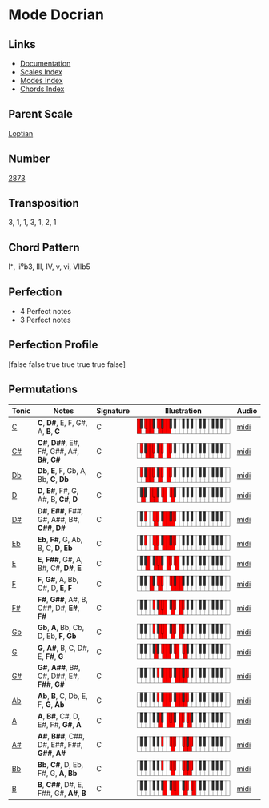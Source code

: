 # Mode Docrian

## Links

- [Documentation](README.md)
- [Scales Index](Scales.md)
- [Modes Index](Modes.md)
- [Chords Index](Chords.md)

## Parent Scale

[Loptian](ScaleLoptian.md)

## Number

[2873](https://ianring.com/musictheory/scales/2873)

## Transposition

3, 1, 1, 3, 1, 2, 1

## Chord Pattern

I⁺, ii⁰b3, III, IV, v, vi, VIIb5

## Perfection

- 4 Perfect notes
- 3 Perfect notes

## Perfection Profile

[false false true true true true false]

## Permutations

| Tonic | Notes | Signature | Illustration | Audio |
|-------|-------|-----------|--------------|-------|
| [C](ModeCNaturalDocrian.md) | **C**, **D#**, E, F, G#, A, **B**, **C** | C | ![CNaturalDocrian](ModeCNaturalDocrian.png) | [midi](https://github.com/edipermadi/music/blob/main/docs/ModeCNaturalDocrian.mid?raw=true) |
| [C#](ModeCSharpDocrian.md) | **C#**, **D##**, E#, F#, G##, A#, **B#**, **C#** | C | ![CSharpDocrian](ModeCSharpDocrian.png) | [midi](https://github.com/edipermadi/music/blob/main/docs/ModeCSharpDocrian.mid?raw=true) |
| [Db](ModeDFlatDocrian.md) | **Db**, **E**, F, Gb, A, Bb, **C**, **Db** | C | ![DFlatDocrian](ModeDFlatDocrian.png) | [midi](https://github.com/edipermadi/music/blob/main/docs/ModeDFlatDocrian.mid?raw=true) |
| [D](ModeDNaturalDocrian.md) | **D**, **E#**, F#, G, A#, B, **C#**, **D** | C | ![DNaturalDocrian](ModeDNaturalDocrian.png) | [midi](https://github.com/edipermadi/music/blob/main/docs/ModeDNaturalDocrian.mid?raw=true) |
| [D#](ModeDSharpDocrian.md) | **D#**, **E##**, F##, G#, A##, B#, **C##**, **D#** | C | ![DSharpDocrian](ModeDSharpDocrian.png) | [midi](https://github.com/edipermadi/music/blob/main/docs/ModeDSharpDocrian.mid?raw=true) |
| [Eb](ModeEFlatDocrian.md) | **Eb**, **F#**, G, Ab, B, C, **D**, **Eb** | C | ![EFlatDocrian](ModeEFlatDocrian.png) | [midi](https://github.com/edipermadi/music/blob/main/docs/ModeEFlatDocrian.mid?raw=true) |
| [E](ModeENaturalDocrian.md) | **E**, **F##**, G#, A, B#, C#, **D#**, **E** | C | ![ENaturalDocrian](ModeENaturalDocrian.png) | [midi](https://github.com/edipermadi/music/blob/main/docs/ModeENaturalDocrian.mid?raw=true) |
| [F](ModeFNaturalDocrian.md) | **F**, **G#**, A, Bb, C#, D, **E**, **F** | C | ![FNaturalDocrian](ModeFNaturalDocrian.png) | [midi](https://github.com/edipermadi/music/blob/main/docs/ModeFNaturalDocrian.mid?raw=true) |
| [F#](ModeFSharpDocrian.md) | **F#**, **G##**, A#, B, C##, D#, **E#**, **F#** | C | ![FSharpDocrian](ModeFSharpDocrian.png) | [midi](https://github.com/edipermadi/music/blob/main/docs/ModeFSharpDocrian.mid?raw=true) |
| [Gb](ModeGFlatDocrian.md) | **Gb**, **A**, Bb, Cb, D, Eb, **F**, **Gb** | C | ![GFlatDocrian](ModeGFlatDocrian.png) | [midi](https://github.com/edipermadi/music/blob/main/docs/ModeGFlatDocrian.mid?raw=true) |
| [G](ModeGNaturalDocrian.md) | **G**, **A#**, B, C, D#, E, **F#**, **G** | C | ![GNaturalDocrian](ModeGNaturalDocrian.png) | [midi](https://github.com/edipermadi/music/blob/main/docs/ModeGNaturalDocrian.mid?raw=true) |
| [G#](ModeGSharpDocrian.md) | **G#**, **A##**, B#, C#, D##, E#, **F##**, **G#** | C | ![GSharpDocrian](ModeGSharpDocrian.png) | [midi](https://github.com/edipermadi/music/blob/main/docs/ModeGSharpDocrian.mid?raw=true) |
| [Ab](ModeAFlatDocrian.md) | **Ab**, **B**, C, Db, E, F, **G**, **Ab** | C | ![AFlatDocrian](ModeAFlatDocrian.png) | [midi](https://github.com/edipermadi/music/blob/main/docs/ModeAFlatDocrian.mid?raw=true) |
| [A](ModeANaturalDocrian.md) | **A**, **B#**, C#, D, E#, F#, **G#**, **A** | C | ![ANaturalDocrian](ModeANaturalDocrian.png) | [midi](https://github.com/edipermadi/music/blob/main/docs/ModeANaturalDocrian.mid?raw=true) |
| [A#](ModeASharpDocrian.md) | **A#**, **B##**, C##, D#, E##, F##, **G##**, **A#** | C | ![ASharpDocrian](ModeASharpDocrian.png) | [midi](https://github.com/edipermadi/music/blob/main/docs/ModeASharpDocrian.mid?raw=true) |
| [Bb](ModeBFlatDocrian.md) | **Bb**, **C#**, D, Eb, F#, G, **A**, **Bb** | C | ![BFlatDocrian](ModeBFlatDocrian.png) | [midi](https://github.com/edipermadi/music/blob/main/docs/ModeBFlatDocrian.mid?raw=true) |
| [B](ModeBNaturalDocrian.md) | **B**, **C##**, D#, E, F##, G#, **A#**, **B** | C | ![BNaturalDocrian](ModeBNaturalDocrian.png) | [midi](https://github.com/edipermadi/music/blob/main/docs/ModeBNaturalDocrian.mid?raw=true) |
